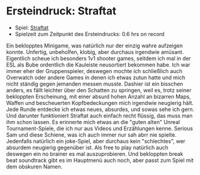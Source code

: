 # Ersteindruck: Straftat

* Spiel: [Straftat](https://store.steampowered.com/app/2386720/STRAFTAT/)
* Spielzeit zum Zeitpunkt des Ersteindrucks: 0.6 hrs on record

Ein beklopptes Minigame, was natürlich nur der einzig wahre aufzeigen konnte. Unfertig, unbeholfen, klobig, aber durchaus irgendwie amüsant. Eigentlich scheue ich besonders 1v1 shooter games, seitdem ich mal in der ESL als Bube ordentlich die Kauleiste neusortiert bekommen habe. Ich war immer eher der Gruppenspieler, deswegen mochte ich schließlich auch Overwatch oder andere Games in denen ich etwas zutun hatte und mich nicht ständig gegen jemanden messen musste. Dashier ist ein bisschen anders, es fällt leichter über den Schatten zu springen, weil es, trotz seiner bekloppten Erscheinung, mit einer absurd hohen Anzahl an bizarren Maps, Waffen und bescheuerten Kopfbedeckungen mich irgendwie neugierig hält. Jede Runde entdecke ich etwas neues, absurdes, und sowas sehe ich gern. Und darunter funktioniert Straftat auch einfach recht flüssig, das muss man ihm schon lassen. Es erinnerte mich etwas an die "guten alten" Unreal Tournament-Spiele, die ich nur aus Videos und Erzählungen kenne. Serious Sam und diese Schiene, was ich auch immer nur sah abrr nie spielte. Jedenfalls natürlich ein joke-Spiel, aber durchaus kein "schlechtes", wer absurdem neugierig gegenüber ist. Als free to play natürlich auch deswegen ein no brainer es mal auszuprobieren. Und bekloppten break beat soundtrack gibt es im Hauptmenü auch noch, aber passt zum Spiel mit dem obskuren Namen.